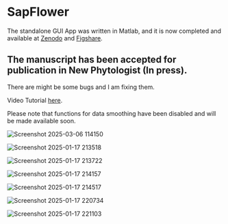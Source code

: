 # SapFlower

The standalone GUI App was written in Matlab, and it is now completed and available at [Zenodo](https://zenodo.org/doi/10.5281/zenodo.13665919) and [Figshare](https://doi.org/10.6084/m9.figshare.27015787). 
## The manuscript has been accepted for publication in New Phytologist (In press).

There are might be some bugs and I am fixing them.

Video Tutorial [here](https://drive.google.com/file/d/1cskIYdHHHBYsw1U-L66W-yFqgLAlNwx7/view?usp=sharing).

Please note that functions for data smoothing have been disabled and will be made available soon.

![Screenshot 2025-03-06 114150](https://github.com/user-attachments/assets/e17a6bb9-6923-44e6-8aa8-6814f79899d0)

![Screenshot 2025-01-17 213518](https://github.com/user-attachments/assets/cea90caf-fd07-468b-bb25-185ed61754ba)

![Screenshot 2025-01-17 213722](https://github.com/user-attachments/assets/06a7e5ac-5257-4526-b810-49ddf227290e)

![Screenshot 2025-01-17 214157](https://github.com/user-attachments/assets/ad9e5522-c70d-48e8-82b1-1ab9a44f5b6b)

![Screenshot 2025-01-17 214517](https://github.com/user-attachments/assets/ec36a123-d793-45ed-a2ca-630a3eb28ef2)

![Screenshot 2025-01-17 220734](https://github.com/user-attachments/assets/d88aeb1b-130d-49e2-b765-12951e4ee223)

![Screenshot 2025-01-17 221103](https://github.com/user-attachments/assets/56c5d5b7-ce3f-4f5b-97b9-91debbeb5e0c)



